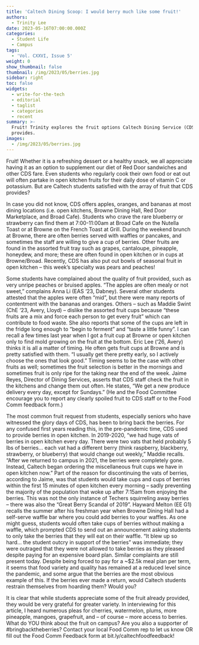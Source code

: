 ```yaml
---
title: 'Caltech Dining Scoop: I would berry much like some fruit!'
authors:
  - Trinity Lee
date: 2023-05-16T07:00:00.000Z
categories:
  - Student Life
  - Campus
tags:
  - 'Vol. CXXVI, Issue 5'
weight: 0
show_thumbnail: false
thumbnail: /img/2023/05/berries.jpg
sidebar: right
toc: false
widgets:
  - write-for-the-tech
  - editorial
  - taglist
  - categories
  - recent
summary: >-
  Fruit! Trinity explores the fruit options Caltech Dining Service (CDS)
  provides.
images:
  - /img/2023/05/berries.jpg
---
```


Fruit! Whether it is a refreshing dessert or a healthy snack, we all appreciate having it as an option to supplement our diet of Red Door sandwiches and other CDS fare. Even students who regularly cook their own food or eat out will often partake in open kitchen fruits for their daily dose of vitamin C or potassium. But are Caltech students satisfied with the array of fruit that CDS provides?

In case you did not know, CDS offers apples, oranges, and bananas at most dining locations (i.e. open kitchens, Browne Dining Hall, Red Door Marketplace, and Broad Cafe). Students who crave the rare blueberry or strawberry can find them at 7:00-11:00am at Broad Cafe on the Nutella Toast or at Browne on the French Toast at Grill. During the weekend brunch at Browne, there are often berries served with waffles or pancakes, and sometimes the staff are willing to give a cup of berries. Other fruits are found in the assorted fruit tray such as grapes, cantaloupe, pineapple, honeydew, and more; these are often found in open kitchen or in cups at Browne/Broad. Recently, CDS has also put out bowls of seasonal fruit in open kitchen – this week’s specialty was pears and peaches! 

Some students have complained about the quality of fruit provided, such as very unripe peaches or bruised apples. “The apples are often mealy or not sweet,” complains Anna Li (EAS ‘23, Dabney). Several other students attested that the apples were often “mid”, but there were many reports of contentment with the bananas and oranges. Others – such as Maddie Swint (ChE ‘23, Avery, Lloyd) – dislike the assorted fruit cups because “these fruits are a mix and force each person to get every fruit” which can contribute to food waste. She also reports that some of the cups are left in the fridge long enough to “begin to ferment” and “taste a little funny”. I can recall a few times last year when I got a fruit cup at Browne or open kitchen only to find mold growing on the fruit at the bottom. Eric Lee (‘26, Avery) thinks it is all a matter of timing. He often gets fruit cups at Browne and is pretty satisfied with them. “I usually get there pretty early, so I actively choose the ones that look good.” Timing seems to be the case with other fruits as well; sometimes the fruit selection is better in the mornings and sometimes fruit is only ripe for the taking near the end of the week. Jaime Reyes, Director of Dining Services, asserts that CDS staff check the fruit in the kitchens and change them out often. He states, “We get a new produce delivery every day, except for Sundays.” (He and the Food Committee encourage you to report any clearly spoiled fruit to CDS staff or to the Food Comm feedback form.) 

The most common fruit request from students, especially seniors who have witnessed the glory days of CDS, has been to bring back the berries. For any confused first years reading this, in the pre-pandemic time, CDS used to provide berries in open kitchen. In 2019-2020, “we had huge vats of berries in open kitchen every day. There were two vats that held probably 5 lbs of berries… each vat had a different berry (think raspberry, blackberry, strawberry, or blueberry) that would change out weekly,” Maddie recalls. “After we returned to campus in 2021, the berries were completely gone. Instead, Caltech began ordering the miscellaneous fruit cups we have in open kitchen now.” Part of the reason for discontinuing the vats of berries, according to Jaime, was that students would take cups and cups of berries within the first 15 minutes of open kitchen every morning – sadly preventing the majority of the population that woke up after 7:15am from enjoying the berries. This was not the only instance of Techers squirreling away berries – there was also the “Great Berry Scandal of 2019”. Hayward Melton (EE G1) recalls the summer after his freshman year when Browne Dining Hall had a self-serve waffle bar where you could add berries to your waffles. As one might guess, students would often take cups of berries without making a waffle, which prompted CDS to send out an announcement asking students to only take the berries that they will eat on their waffle. “It blew up so hard… the student outcry in support of the berries” was immediate; they were outraged that they were not allowed to take berries as they pleased despite paying for an expensive board plan. Similar complaints are still present today. Despite being forced to pay for a ~$2.5k meal plan per term, it seems that food variety and quality has remained at a reduced level since the pandemic, and some argue that the berries are the most obvious example of this. If the berries ever made a return, would Caltech students restrain themselves from hoarding them? Would you?

It is clear that while students appreciate some of the fruit already provided, they would be very grateful for greater variety. In interviewing for this article, I heard numerous pleas for cherries, watermelon, plums, more pineapple, mangoes, grapefruit, and – of course – more access to berries. What do YOU think about the fruit on campus? Are you also a supporter of #bringbacktheberries? Contact your local Food Comm rep to let us know OR fill out the Food Comm Feedback form at bit.ly/caltechfoodfeedback!
